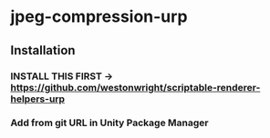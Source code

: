 # jpeg-compression-urp
## Installation
### INSTALL THIS FIRST -> https://github.com/westonwright/scriptable-renderer-helpers-urp
### Add from git URL in Unity Package Manager
